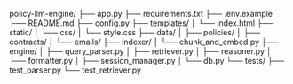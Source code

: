 policy-llm-engine/
├── app.py
├── requirements.txt
├── .env.example
├── README.md
├── config.py
├── templates/
│   └── index.html
├── static/
│   └── css/
│       └── style.css
├── data/
│   ├── policies/
│   ├── contracts/
│   └── emails/
├── indexer/
│   └── chunk_and_embed.py
├── engine/
│   ├── query_parser.py
│   ├── retriever.py
│   ├── reasoner.py
│   ├── formatter.py
│   ├── session_manager.py
│   └── db.py
└── tests/
    ├── test_parser.py
    └── test_retriever.py

